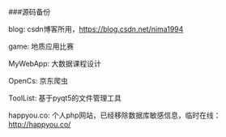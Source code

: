 ###源码备份  

blog: csdn博客所用，https://blog.csdn.net/nima1994  

game: 地质应用比赛  

MyWebApp: 大数据课程设计  

OpenCs: 京东爬虫  

ToolList: 基于pyqt5的文件管理工具  

happyou.co: 个人php网站，已经移除数据库敏感信息，临时在线：http://happyou.co/  


